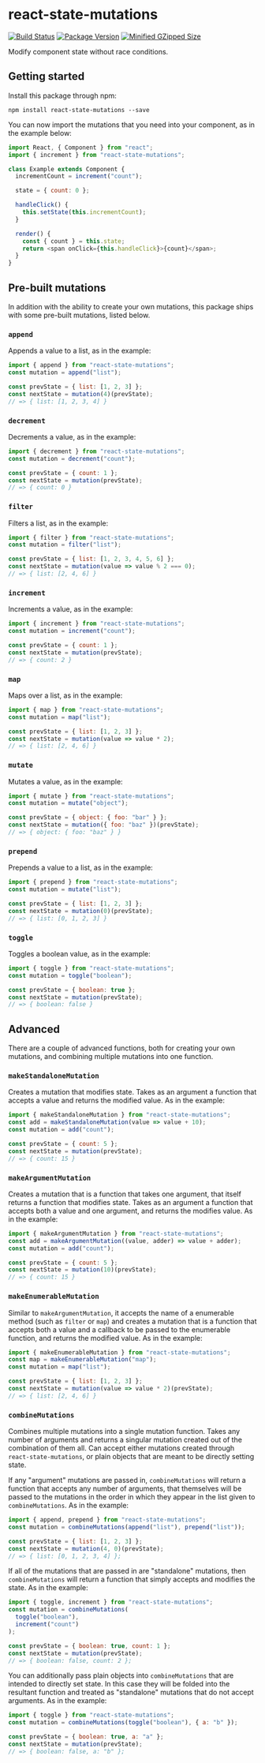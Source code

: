 # react-state-mutations

[![Build Status](https://travis-ci.com/CultureHQ/react-state-mutations.svg?branch=master)](https://travis-ci.com/CultureHQ/react-state-mutations)
[![Package Version](https://img.shields.io/npm/v/react-state-mutations.svg)](https://www.npmjs.com/package/react-state-mutations)
[![Minified GZipped Size](https://img.shields.io/bundlephobia/minzip/react-state-mutations.svg)](https://www.npmjs.com/package/react-state-mutations)

Modify component state without race conditions.

## Getting started

Install this package through npm:

```
npm install react-state-mutations --save
```

You can now import the mutations that you need into your component, as in the example below:

```javascript
import React, { Component } from "react";
import { increment } from "react-state-mutations";

class Example extends Component {
  incrementCount = increment("count");

  state = { count: 0 };

  handleClick() {
    this.setState(this.incrementCount);
  }

  render() {
    const { count } = this.state;
    return <span onClick={this.handleClick}>{count}</span>;
  }
}
```

## Pre-built mutations

In addition with the ability to create your own mutations, this package ships with some pre-built mutations, listed below.

### `append`

Appends a value to a list, as in the example:

```javascript
import { append } from "react-state-mutations";
const mutation = append("list");

const prevState = { list: [1, 2, 3] };
const nextState = mutation(4)(prevState);
// => { list: [1, 2, 3, 4] }
```

### `decrement`

Decrements a value, as in the example:

```javascript
import { decrement } from "react-state-mutations";
const mutation = decrement("count");

const prevState = { count: 1 };
const nextState = mutation(prevState);
// => { count: 0 }
```

### `filter`

Filters a list, as in the example:

```javascript
import { filter } from "react-state-mutations";
const mutation = filter("list");

const prevState = { list: [1, 2, 3, 4, 5, 6] };
const nextState = mutation(value => value % 2 === 0);
// => { list: [2, 4, 6] }
```

### `increment`

Increments a value, as in the example:

```javascript
import { increment } from "react-state-mutations";
const mutation = increment("count");

const prevState = { count: 1 };
const nextState = mutation(prevState);
// => { count: 2 }
```

### `map`

Maps over a list, as in the example:

```javascript
import { map } from "react-state-mutations";
const mutation = map("list");

const prevState = { list: [1, 2, 3] };
const nextState = mutation(value => value * 2);
// => { list: [2, 4, 6] }
```

### `mutate`

Mutates a value, as in the example:

```javascript
import { mutate } from "react-state-mutations";
const mutation = mutate("object");

const prevState = { object: { foo: "bar" } };
const nextState = mutation({ foo: "baz" })(prevState);
// => { object: { foo: "baz" } }
```

### `prepend`

Prepends a value to a list, as in the example:

```javascript
import { prepend } from "react-state-mutations";
const mutation = mutate("list");

const prevState = { list: [1, 2, 3] };
const nextState = mutation(0)(prevState);
// => { list: [0, 1, 2, 3] }
```

### `toggle`

Toggles a boolean value, as in the example:

```javascript
import { toggle } from "react-state-mutations";
const mutation = toggle("boolean");

const prevState = { boolean: true };
const nextState = mutation(prevState);
// => { boolean: false }
```

## Advanced

There are a couple of advanced functions, both for creating your own mutations, and combining multiple mutations into one function.

### `makeStandaloneMutation`

Creates a mutation that modifies state. Takes as an argument a function that accepts a value and returns the modified value. As in the example:

```javascript
import { makeStandaloneMutation } from "react-state-mutations";
const add = makeStandaloneMutation(value => value + 10);
const mutation = add("count");

const prevState = { count: 5 };
const nextState = mutation(prevState);
// => { count: 15 }
```

### `makeArgumentMutation`

Creates a mutation that is a function that takes one argument, that itself returns a function that modifies state. Takes as an argument a function that accepts both a value and one argument, and returns the modifies value. As in the example:

```javascript
import { makeArgumentMutation } from "react-state-mutations";
const add = makeArgumentMutation((value, adder) => value + adder);
const mutation = add("count");

const prevState = { count: 5 };
const nextState = mutation(10)(prevState);
// => { count: 15 }
```

### `makeEnumerableMutation`

Similar to `makeArgumentMutation`, it accepts the name of a enumerable method (such as `filter` or `map`) and creates a mutation that is a function that accepts both a value and a callback to be passed to the enumerable function, and returns the modified value. As in the example:

```javascript
import { makeEnumerableMutation } from "react-state-mutations";
const map = makeEnumerableMutation("map");
const mutation = map("list");

const prevState = { list: [1, 2, 3] };
const nextState = mutation(value => value * 2)(prevState);
// => { list: [2, 4, 6] }
```

### `combineMutations`

Combines multiple mutations into a single mutation function. Takes any number of arguments and returns a singular mutation created out of the combination of them all. Can accept either mutations created through `react-state-mutations`, or plain objects that are meant to be directly setting state.

If any "argument" mutations are passed in, `combineMutations` will return a function that accepts any number of arguments, that themselves will be passed to the mutations in the order in which they appear in the list given to `combineMutations`. As in the example:

```javascript
import { append, prepend } from "react-state-mutations";
const mutation = combineMutations(append("list"), prepend("list"));

const prevState = { list: [1, 2, 3] };
const nextState = mutation(4, 0)(prevState);
// => { list: [0, 1, 2, 3, 4] };
```

If all of the mutations that are passed in are "standalone" mutations, then
`combineMutations` will return a function that simply accepts and modifies
the state. As in the example:

```javascript
import { toggle, increment } from "react-state-mutations";
const mutation = combineMutations(
  toggle("boolean"),
  increment("count")
);

const prevState = { boolean: true, count: 1 };
const nextState = mutation(prevState);
// => { boolean: false, count: 2 };
```

You can additionally pass plain objects into `combineMutations` that are
intended to directly set state. In this case they will be folded into the
resultant function and treated as "standalone" mutations that do not accept
arguments. As in the example:

```javascript
import { toggle } from "react-state-mutations";
const mutation = combineMutations(toggle("boolean"), { a: "b" });

const prevState = { boolean: true, a: "a" };
const nextState = mutation(prevState);
// => { boolean: false, a: "b" };
```
